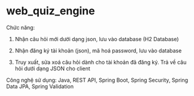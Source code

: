 # web_quiz_engine

Chức năng:
1. Nhận câu hỏi mới dưới dạng json, lưu vào database (H2 Database)

2. Nhận đăng ký tài khoản (json), mã hoá password, lưu vào database

3. Truy xuất, sửa xoá câu hỏi dành cho tài khoản đã đăng ký. Trả về câu hỏi dưới dạng JSON cho client

Công nghệ sử dụng: Java, REST API, Spring Boot, Spring Security, Spring Data JPA, Spring Validation
